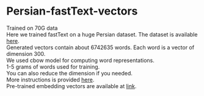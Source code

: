 # Persian-fastText-vectors
 Trained on 70G data
 <br/>
Here we trained fastText on a huge Persian dataset. The dataset is available [here](https://github.com/persiannlp/persian-raw-text).
<br/>
Generated vectors contain about 6742635 words. Each word is a vector of dimension 300.
<br/>
We used cbow model for computing word representations.
<br/>
1-5 grams of words used for training.
<br/>
You can also reduce the dimension if you needed.
<br/>
More instructions is provided [here](https://fasttext.cc/docs/en/support.html).
<br/>
Pre-trained embedding vectors are available at [link](https://www.kaggle.com/datasets/pegahshams/persian-fasttext-vectors-trained-on-70g-data).
